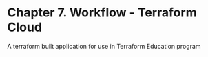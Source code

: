 # Chapter 7. Workflow - Terraform Cloud
A terraform built application for use in Terraform Education program

